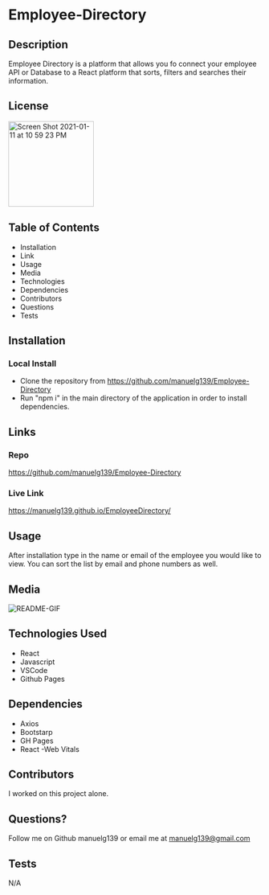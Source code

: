 # Employee-Directory

## Description

Employee Directory is a platform that allows you fo connect your employee API or Database to a React platform that sorts, filters and searches their information.

## License

<img width="170" alt="Screen Shot 2021-01-11 at 10 59 23 PM" src="https://img.shields.io/badge/license-MIT%20License-blue?style=flat-square">

## Table of Contents

- Installation
- Link
- Usage
- Media
- Technologies
- Dependencies
- Contributors
- Questions
- Tests

## Installation

### Local Install

- Clone the repository from https://github.com/manuelg139/Employee-Directory
- Run "npm i" in the main directory of the application in order to install dependencies.

## Links

### Repo

https://github.com/manuelg139/Employee-Directory

### Live Link

https://manuelg139.github.io/EmployeeDirectory/


## Usage

After installation type in the name or email of the employee you would like to view. You can sort the list by email and phone numbers as well.

## Media
![README-GIF](https://user-images.githubusercontent.com/75399668/118415563-99ed7300-b670-11eb-81fd-ae2f3c6e6709.gif)


## Technologies Used

- React
- Javascript
- VSCode
- Github Pages

## Dependencies

- Axios
- Bootstarp
- GH Pages
- React
  -Web Vitals

## Contributors

I worked on this project alone.

## Questions?

Follow me on Github manuelg139 or email me at manuelg139@gmail.com

## Tests

N/A
